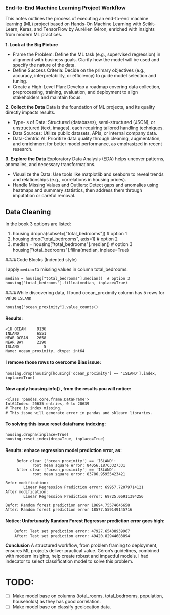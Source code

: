 
### End-to-End Machine Learning Project Workflow

This notes outlines the process of executing an end-to-end machine learning (ML) project based on Hands-On Machine Learning with Scikit-Learn, Keras, and TensorFlow by Aurélien Géron, enriched with insights from modern ML practices.

**1. Look at the Big Picture**
- Frame the Problem: Define the ML task (e.g., supervised regression) in alignment with business goals. Clarify how the model will be used and specify the nature of the data.
- Define Success Criteria: Decide on the primary objectives (e.g., accuracy, interpretability, or efficiency) to guide model selection and tuning.
- Create a High-Level Plan: Develop a roadmap covering data collection, preprocessing, training, evaluation, and deployment to align stakeholders and maintain focus.

**2. Collect the Data**
Data is the foundation of ML projects, and its quality directly impacts results.

- Type- s of Data: Structured (databases), semi-structured (JSON), or unstructured (text, images), each requiring tailored handling techniques.
- Data Sources: Utilize public datasets, APIs, or internal company data.
- Data-Centric AI: Prioritize data quality through cleaning, augmentation, and enrichment for better model performance, as emphasized in recent research.

**3. Explore the Data**
Exploratory Data Analysis (EDA) helps uncover patterns, anomalies, and necessary transformations.

- Visualize the Data: Use tools like matplotlib and seaborn to reveal trends and relationships (e.g., correlations in housing prices).
- Handle Missing Values and Outliers: Detect gaps and anomalies using heatmaps and summary statistics, then address them through imputation or careful removal.

## Data Cleaning
In the book 3 options are listed:

1. housing.dropna(subset=["total_bedrooms"])    # option 1
2. housing.drop("total_bedrooms", axis=1)       # option 2
3. median = housing["total_bedrooms"].median()  # option 3
    housing["total_bedrooms"].fillna(median, inplace=True)

####Code Blocks (Indented style)

I apply `median` to missing values in column total_bedrooms:

    median = housing["total_bedrooms"].median()  # option 3
    housing["total_bedrooms"].fillna(median, inplace=True)
    

####While discovering data, I found ocean_proximity column has 5 rows for value `ISLAND`

    housing["ocean_proximity"].value_counts()
		
#### Results:
	<1H OCEAN     9136
    INLAND        6551
    NEAR OCEAN    2658
    NEAR BAY      2290
    ISLAND           5
    Name: ocean_proximity, dtype: int64

#### I remove those rows to overcome Bias issue:
    housing.drop(housing[housing['ocean_proximity'] == 'ISLAND'].index, inplace=True)

#### Now apply housing.info() , from the results you will notice:
	<class 'pandas.core.frame.DataFrame'>
    Int64Index: 20635 entries, 0 to 20639
	# There is index missing.
	# This issue will generate error in pandas and sklearn libraries. 

#### To solving this issue reset dataframe indexing:
    housing.dropna(inplace=True) 
    housing.reset_index(drop=True, inplace=True)

#### Results: enhace regression model prediction error, as:
		 Befor clear ['ocean_proximity'] == 'ISLAND': 
		 		root mean square error: 84056.18763327331
		 After clear ['ocean_proximity'] == 'ISLAND': 
		 		root mean square error: 83786.95955423421

	Befor modification: 
			Linear Regression Prediction error: 69957.72079714121
	After modification: 
			Linear Regression Prediction error: 69725.06911394256

	Befor: Random forest prediction error 18694.75574646658
	After: Random forest prediction error 18577.559149145716

    

#### Notice: Unfortunatly Random Forest Regressor prediction error goes high:
		Befor: Test set prediction error: 47927.65438939967
		After: Test set prediction error: 49420.82944683894


**Conclusion**
A structured workflow, from problem framing to deployment, ensures ML projects deliver practical value. Géron’s guidelines, combined with modern insights, help create robust and impactful models.
I had indecator to select  classification model to solve this problem.


TODO:
=============
- [ ] Make model base on columns (total_rooms, total_bedrooms, population, households) as they has good correlation.
- [ ] Make model base on classify geolocation data. 
